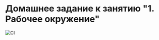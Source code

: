 # Домашнее задание к занятию "1. Рабочее окружение"

![CI](https://github.com/<ylyamart>/<ahj-homework-env>/actions/workflows/web.yml/badge.svg)
